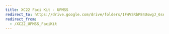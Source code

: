 ```yaml
---
title: XC22 Faci Kit - UPMSS
redirect_to: https://drive.google.com/drive/folders/1F4VSRbP84UswgJ_6sAkruilWvQgrRwe8?usp=sharing
redirect_from: 
  - /XC22_UPMSS_FaciKit
---
```

